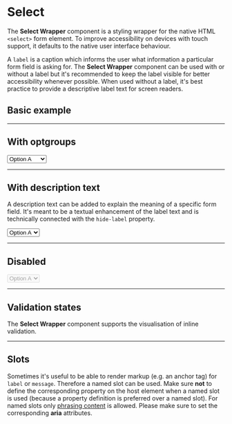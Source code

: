 # Select

The **Select Wrapper** component is a styling wrapper for the native HTML `<select>` form element.
To improve accessibility on devices with touch support, it defaults to the native user interface behaviour.

A `label` is a caption which informs the user what information a particular form field is asking for. The **Select Wrapper** component can be used with or without a label but it's recommended to keep the label visible for better accessibility whenever possible. When used without a label, it's best practice to provide a descriptive label text for screen readers.  

## Basic example

<Playground>
  <template #configurator>
    <select v-model="label">
      <option disabled>Select a label mode</option>
      <option selected value="show">With label</option>
      <option value="hide">Without label</option>
      <option value="responsive">Responsive</option>
    </select>
  </template>
  <template>
    <p-select-wrapper label="Some label" filter="true" :hide-label="label === 'hide' ? 'true' : label === 'responsive' ? '{ base: true, l: false }' : 'false'">
      <select name="some-name">
        <option value="">Select a country</option>
        <option value="AF">Afghanistan</option>
        <option value="AX">Åland Islands</option>
        <option value="AL">Albania</option>
        <option value="DZ">Algeria</option>
        <option value="AS">American Samoa</option>
        <option value="AD">Andorra</option>
        <option value="AO">Angola</option>
        <option value="AI">Anguilla</option>
        <option value="AQ" disabled>Antarctica</option>
        <option value="AG">Antigua and Barbuda</option>
        <option value="AR">Argentina</option>
        <option value="AM">Armenia</option>
        <option value="AW">Aruba</option>
        <option value="AU">Australia</option>
        <option value="AT">Austria</option>
        <option value="AZ">Azerbaijan</option>
        <option value="BS">Bahamas</option>
        <option value="BH">Bahrain</option>
        <option value="BD">Bangladesh</option>
        <option value="BB">Barbados</option>
        <option value="BY">Belarus</option>
        <option value="BE">Belgium</option>
        <option value="BZ">Belize</option>
        <option value="BJ">Benin</option>
        <option value="BM">Bermuda</option>
        <option value="BT">Bhutan</option>
        <option value="BO">Bolivia, Plurinational State of</option>
        <option value="BQ">Bonaire, Sint Eustatius and Saba</option>
        <option value="BA">Bosnia and Herzegovina</option>
        <option value="BW">Botswana</option>
        <option value="BV">Bouvet Island</option>
        <option value="BR">Brazil</option>
        <option value="IO">British Indian Ocean Territory</option>
        <option value="BN">Brunei Darussalam</option>
        <option value="BG">Bulgaria</option>
        <option value="BF">Burkina Faso</option>
        <option value="BI">Burundi</option>
        <option value="KH">Cambodia</option>
        <option value="CM">Cameroon</option>
        <option value="CA">Canada</option>
        <option value="CV">Cape Verde</option>
        <option value="KY">Cayman Islands</option>
        <option value="CF">Central African Republic</option>
        <option value="TD">Chad</option>
        <option value="CL">Chile</option>
        <option value="CN">China</option>
        <option value="CX">Christmas Island</option>
        <option value="CC">Cocos (Keeling) Islands</option>
        <option value="CO">Colombia</option>
        <option value="KM">Comoros</option>
        <option value="CG">Congo</option>
        <option value="CD">Congo, the Democratic Republic of the</option>
        <option value="CK">Cook Islands</option>
        <option value="CR">Costa Rica</option>
        <option value="CI">Côte d'Ivoire</option>
        <option value="HR">Croatia</option>
        <option value="CU">Cuba</option>
        <option value="CW">Curaçao</option>
        <option value="CY">Cyprus</option>
        <option value="CZ">Czech Republic</option>
        <option value="DK">Denmark</option>
        <option value="DJ">Djibouti</option>
        <option value="DM">Dominica</option>
        <option value="DO">Dominican Republic</option>
        <option value="EC">Ecuador</option>
        <option value="EG">Egypt</option>
        <option value="SV">El Salvador</option>
        <option value="GQ">Equatorial Guinea</option>
        <option value="ER">Eritrea</option>
        <option value="EE">Estonia</option>
        <option value="ET">Ethiopia</option>
        <option value="FK">Falkland Islands (Malvinas)</option>
        <option value="FO">Faroe Islands</option>
        <option value="FJ">Fiji</option>
        <option value="FI">Finland</option>
        <option value="FR">France</option>
        <option value="GF">French Guiana</option>
        <option value="PF">French Polynesia</option>
        <option value="TF">French Southern Territories</option>
        <option value="GA">Gabon</option>
        <option value="GM">Gambia</option>
        <option value="GE">Georgia</option>
        <option value="DE">Germany</option>
        <option value="GH">Ghana</option>
        <option value="GI">Gibraltar</option>
        <option value="GR">Greece</option>
        <option value="GL">Greenland</option>
        <option value="GD">Grenada</option>
        <option value="GP">Guadeloupe</option>
        <option value="GU">Guam</option>
        <option value="GT">Guatemala</option>
        <option value="GG">Guernsey</option>
        <option value="GN">Guinea</option>
        <option value="GW">Guinea-Bissau</option>
        <option value="GY">Guyana</option>
        <option value="HT">Haiti</option>
        <option value="HM">Heard Island and McDonald Islands</option>
        <option value="VA">Holy See (Vatican City State)</option>
        <option value="HN">Honduras</option>
        <option value="HK">Hong Kong</option>
        <option value="HU">Hungary</option>
        <option value="IS">Iceland</option>
        <option value="IN">India</option>
        <option value="ID">Indonesia</option>
        <option value="IR">Iran, Islamic Republic of</option>
        <option value="IQ">Iraq</option>
        <option value="IE">Ireland</option>
        <option value="IM">Isle of Man</option>
        <option value="IL">Israel</option>
        <option value="IT">Italy</option>
        <option value="JM">Jamaica</option>
        <option value="JP">Japan</option>
        <option value="JE">Jersey</option>
        <option value="JO">Jordan</option>
        <option value="KZ">Kazakhstan</option>
        <option value="KE">Kenya</option>
        <option value="KI">Kiribati</option>
        <option value="KP">Korea, Democratic People's Republic of</option>
        <option value="KR">Korea, Republic of</option>
        <option value="KW">Kuwait</option>
        <option value="KG">Kyrgyzstan</option>
        <option value="LA">Lao People's Democratic Republic</option>
        <option value="LV">Latvia</option>
        <option value="LB">Lebanon</option>
        <option value="LS">Lesotho</option>
        <option value="LR">Liberia</option>
        <option value="LY">Libya</option>
        <option value="LI">Liechtenstein</option>
        <option value="LT">Lithuania</option>
        <option value="LU">Luxembourg</option>
        <option value="MO">Macao</option>
        <option value="MK">Macedonia, the former Yugoslav Republic of</option>
        <option value="MG">Madagascar</option>
        <option value="MW">Malawi</option>
        <option value="MY">Malaysia</option>
        <option value="MV">Maldives</option>
        <option value="ML">Mali</option>
        <option value="MT">Malta</option>
        <option value="MH">Marshall Islands</option>
        <option value="MQ">Martinique</option>
        <option value="MR">Mauritania</option>
        <option value="MU">Mauritius</option>
        <option value="YT">Mayotte</option>
        <option value="MX">Mexico</option>
        <option value="FM">Micronesia, Federated States of</option>
        <option value="MD">Moldova, Republic of</option>
        <option value="MC">Monaco</option>
        <option value="MN">Mongolia</option>
        <option value="ME">Montenegro</option>
        <option value="MS">Montserrat</option>
        <option value="MA">Morocco</option>
        <option value="MZ">Mozambique</option>
        <option value="MM">Myanmar</option>
        <option value="NA">Namibia</option>
        <option value="NR">Nauru</option>
        <option value="NP">Nepal</option>
        <option value="NL">Netherlands</option>
        <option value="NC">New Caledonia</option>
        <option value="NZ">New Zealand</option>
        <option value="NI">Nicaragua</option>
        <option value="NE">Niger</option>
        <option value="NG">Nigeria</option>
        <option value="NU">Niue</option>
        <option value="NF">Norfolk Island</option>
        <option value="MP">Northern Mariana Islands</option>
        <option value="NO">Norway</option>
        <option value="OM">Oman</option>
        <option value="PK">Pakistan</option>
        <option value="PW">Palau</option>
        <option value="PS">Palestinian Territory, Occupied</option>
        <option value="PA">Panama</option>
        <option value="PG">Papua New Guinea</option>
        <option value="PY">Paraguay</option>
        <option value="PE">Peru</option>
        <option value="PH">Philippines</option>
        <option value="PN">Pitcairn</option>
        <option value="PL">Poland</option>
        <option value="PT">Portugal</option>
        <option value="PR">Puerto Rico</option>
        <option value="QA">Qatar</option>
        <option value="RE">Réunion</option>
        <option value="RO">Romania</option>
        <option value="RU">Russian Federation</option>
        <option value="RW">Rwanda</option>
        <option value="BL">Saint Barthélemy</option>
        <option value="SH">Saint Helena, Ascension and Tristan da Cunha</option>
        <option value="KN">Saint Kitts and Nevis</option>
        <option value="LC">Saint Lucia</option>
        <option value="MF">Saint Martin (French part)</option>
        <option value="PM">Saint Pierre and Miquelon</option>
        <option value="VC">Saint Vincent and the Grenadines</option>
        <option value="WS">Samoa</option>
        <option value="SM">San Marino</option>
        <option value="ST">Sao Tome and Principe</option>
        <option value="SA">Saudi Arabia</option>
        <option value="SN">Senegal</option>
        <option value="RS">Serbia</option>
        <option value="SC">Seychelles</option>
        <option value="SL">Sierra Leone</option>
        <option value="SG">Singapore</option>
        <option value="SX">Sint Maarten (Dutch part)</option>
        <option value="SK">Slovakia</option>
        <option value="SI">Slovenia</option>
        <option value="SB">Solomon Islands</option>
        <option value="SO">Somalia</option>
        <option value="ZA">South Africa</option>
        <option value="GS">South Georgia and the South Sandwich Islands</option>
        <option value="SS">South Sudan</option>
        <option value="ES">Spain</option>
        <option value="LK">Sri Lanka</option>
        <option value="SD">Sudan</option>
        <option value="SR">Suriname</option>
        <option value="SJ">Svalbard and Jan Mayen</option>
        <option value="SZ">Swaziland</option>
        <option value="SE">Sweden</option>
        <option value="CH">Switzerland</option>
        <option value="SY">Syrian Arab Republic</option>
        <option value="TW">Taiwan, Province of China</option>
        <option value="TJ">Tajikistan</option>
        <option value="TZ">Tanzania, United Republic of</option>
        <option value="TH">Thailand</option>
        <option value="TL">Timor-Leste</option>
        <option value="TG">Togo</option>
        <option value="TK">Tokelau</option>
        <option value="TO">Tonga</option>
        <option value="TT">Trinidad and Tobago</option>
        <option value="TN">Tunisia</option>
        <option value="TR">Turkey</option>
        <option value="TM">Turkmenistan</option>
        <option value="TC">Turks and Caicos Islands</option>
        <option value="TV">Tuvalu</option>
        <option value="UG">Uganda</option>
        <option value="UA">Ukraine</option>
        <option value="AE">United Arab Emirates</option>
        <option value="GB">United Kingdom</option>
        <option value="US">United States</option>
        <option value="UM">United States Minor Outlying Islands</option>
        <option value="UY">Uruguay</option>
        <option value="UZ">Uzbekistan</option>
        <option value="VU">Vanuatu</option>
        <option value="VE">Venezuela, Bolivarian Republic of</option>
        <option value="VN">Viet Nam</option>
        <option value="VG">Virgin Islands, British</option>
        <option value="VI">Virgin Islands, U.S.</option>
        <option value="WF">Wallis and Futuna</option>
        <option value="EH">Western Sahara</option>
        <option value="YE">Yemen</option>
        <option value="ZM">Zambia</option>
        <option value="ZW">Zimbabwe</option>
      </select>
    </p-select-wrapper>
  </template>
</Playground>

---

## With optgroups

<Playground>
  <p-select-wrapper label="Some label" filter="true">
    <select name="some-name">
      <optgroup label="Some optgroup label 1">
        <option value="a">Option A</option>
        <option value="b">Option B</option>
        <option value="c">Option C</option>
        <option value="d">Option D</option>
        <option value="e">Option E</option>
        <option value="f">Option F</option>
      </optgroup>
      <optgroup label="Some optgroup label 2">
        <option value="g">Option G</option>
        <option value="h">Option H</option>
        <option value="i">Option I</option>
      </optgroup>
    </select>
  </p-select-wrapper>
</Playground>

---

## With description text

A description text can be added to explain the meaning of a specific form field. It's meant to be a textual enhancement of the label text and is technically connected with the `hide-label` property.

<Playground>
  <p-select-wrapper label="Some label" description="Some description">
    <select name="some-name">
      <option value="a">Option A</option>
      <option value="b">Option B</option>
      <option value="c">Option C</option>
    </select>
  </p-select-wrapper>
</Playground>

---

## Disabled

<Playground>
  <p-select-wrapper label="Some label">
    <select name="some-name" disabled="disabled">
      <option value="a">Option A</option>
      <option value="b">Option B</option>
      <option value="c">Option C</option>
    </select>
  </p-select-wrapper>
</Playground>

---

## Validation states

The **Select Wrapper** component supports the visualisation of inline validation.

<Playground>
  <template #configurator>
    <select v-model="state">
      <option disabled>Select a validation state</option>
      <option value="error">Error</option>
      <option value="success">Success</option>
      <option value="none">None</option>
    </select>
  </template>
  <template>
    <p-select-wrapper label="Some label" :state="state" :message="state !== 'none' ? `Some ${state} validation message.` : ''">
      <select name="some-name" :aria-invalid="state === 'error'">
        <option value="a">Option A</option>
        <option value="b">Option B</option>
        <option value="c">Option C</option>
      </select>
    </p-select-wrapper>
  </template>
</Playground>

---

## Slots

Sometimes it's useful to be able to render markup (e.g. an anchor tag) for `label` or `message`. Therefore a named slot can be used. Make sure **not** to define the corresponding property on the host element when a named slot is used (because a property definition is preferred over a named slot).
For named slots only [phrasing content](https://developer.mozilla.org/en-US/docs/Web/Guide/HTML/Content_categories#Phrasing_content) is allowed.
Please make sure to set the corresponding **aria** attributes.

<Playground>
  <template>
    <p-select-wrapper state="error">
      <span slot="label" id="some-label-id">Some label with a <a href="https://designsystem.porsche.com">link</a>.</span>
      <span slot="description">Some description with a <a href="https://designsystem.porsche.com">link</a>.</span>
      <select name="some-name" aria-labelledby="some-label-id" aria-describedby="some-message-id">
        <option value="a">Option A</option>
        <option value="b">Option B</option>
        <option value="c">Option C</option>
      </select>
      <span slot="message" id="some-message-id">Some error message with a <a href="https://designsystem.porsche.com">link</a>.</span>
    </p-select-wrapper>
  </template>
</Playground>

<script lang="ts">
  import { Component, Vue } from 'vue-property-decorator';
  
  @Component
  export default class PlaygroundSelectWrapper extends Vue {
    public label: string = 'show';
    public state: string = 'error';
  }
</script>